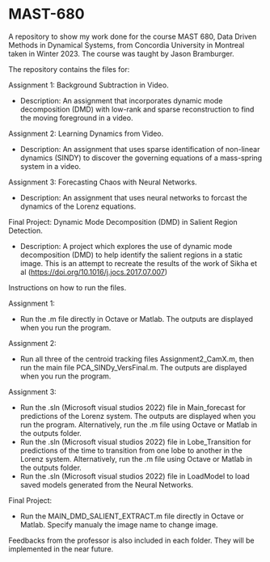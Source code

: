 # MAST-680
A repository to show my work done for the course MAST 680, Data Driven Methods in Dynamical Systems, from Concordia University in Montreal taken in Winter 2023. The course was taught by Jason Bramburger.

The repository contains the files for:

Assignment 1: Background Subtraction in Video.
- Description: An assignment that incorporates dynamic mode decomposition (DMD) with low-rank and sparse reconstruction to find the moving foreground in a video.

Assignment 2: Learning Dynamics from Video.
- Description: An assignment that uses sparse identification of non-linear dynamics (SINDY) to discover the governing equations of a mass-spring system in a video.

Assignment 3: Forecasting Chaos with Neural Networks.
- Description: An assignment that uses neural networks to forcast the dynamics of the Lorenz 	equations.

Final Project:  Dynamic Mode Decomposition (DMD) in Salient Region Detection.
- Description: A project which explores the use of dynamic mode decomposition (DMD) to help identify the salient regions in a static image. This is an attempt to recreate the results of the work of Sikha et al (https://doi.org/10.1016/j.jocs.2017.07.007)


Instructions on how to run the files.

Assignment 1: 
- Run the .m file directly in Octave or Matlab. The outputs are displayed when you run the program.

Assignment 2: 
- Run all three of the centroid tracking files Assignment2_CamX.m, then run the main file PCA_SINDy_VersFinal.m. The outputs are displayed when you run the program.

Assignment 3: 
- Run the .sln (Microsoft visual studios 2022) file in Main_forecast for predictions of the Lorenz system. The outputs are displayed when you run the program. Alternatively, run the .m file using Octave or Matlab in the outputs folder.
- Run the .sln (Microsoft visual studios 2022) file in Lobe_Transition for predictions of the time to transition from one lobe to another in the Lorenz system. Alternatively, run the .m file using Octave or Matlab in the outputs folder.
- Run the .sln (Microsoft visual studios 2022) file in LoadModel to load saved models generated from the Neural Networks.

Final Project: 
- Run the MAIN_DMD_SALIENT_EXTRACT.m file directly in Octave or Matlab. Specify manualy the image name to change image.


Feedbacks from the professor is also included in each folder. They will be implemented in the near future.
